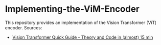 # Implementing-the-ViM-Encoder
This repository provides an implementation of the Vision Transformer (ViT) encoder.
Sources:
- [Vision Transformer Quick Guide - Theory and Code in (almost) 15 min](https://www.youtube.com/watch?v=j3VNqtJUoz0)
